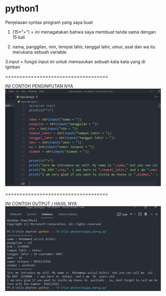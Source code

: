 # python1
 
 Penjelasan syntax program yang saya buat

 1. (15*"=") = ini menagatakan bahwa saya membuat tanda sama   dengan 15 kali 

2. nama, panggilan, nim, tempat lahir, tanggal lahir, umur, asal dan wa itu merukana sebuah variable

3.input = fungsi input ini untuk memasukan sebuah kata kata yang di iginkan

====================================

INI CONTOH PENGINPUTAN NYA
![GAMBAR 1](screenshoot/inpt_prog.PNG)

==================================== 

INI CONTOH OUTPUT / HASIL NYA
![GAMBAR 2](screenshoot/outpt_prog.PNG)
